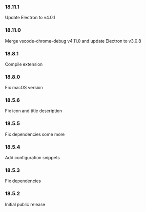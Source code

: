 ### 18.11.1

Update Electron to v4.0.1

### 18.11.0

Merge vscode-chrome-debug v4.11.0 and update Electron to v3.0.8

### 18.8.1

Compile extension

### 18.8.0

Fix macOS version

### 18.5.6

Fix icon and title description

### 18.5.5

Fix dependencies some more

### 18.5.4

Add configuration snippets

### 18.5.3

Fix dependencies

### 18.5.2

Initial public release
